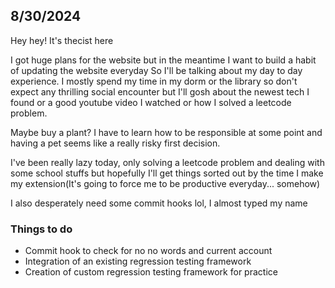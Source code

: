 ## 8/30/2024
Hey hey!
It's thecist here

I got huge plans for the website but in the meantime I want to build a habit of updating the website everyday
So I'll be talking about my day to day experience. I mostly spend my time in my dorm or the library so don't expect any thrilling social encounter but I'll gosh about the newest tech I found or a good youtube video I watched or how I solved a leetcode problem.

Maybe buy a plant? I have to learn how to be responsible at some point and having a pet seems like a really risky first decision.

I've been really lazy today, only solving a leetcode problem and dealing with some school stuffs but hopefully I'll get things sorted out by the time I make my extension(It's going to force me to be productive everyday... somehow)

I also desperately need some commit hooks lol, I almost typed my name

### Things to do
- Commit hook to check for no no words and current account
- Integration of an existing regression testing framework
- Creation of custom regression testing framework for practice